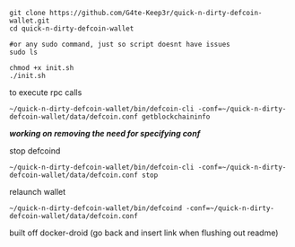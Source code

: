 ```
git clone https://github.com/G4te-Keep3r/quick-n-dirty-defcoin-wallet.git
cd quick-n-dirty-defcoin-wallet

#or any sudo command, just so script doesnt have issues
sudo ls

chmod +x init.sh
./init.sh
```

to execute rpc calls
```
~/quick-n-dirty-defcoin-wallet/bin/defcoin-cli -conf=~/quick-n-dirty-defcoin-wallet/data/defcoin.conf getblockchaininfo
```
***working on removing the need for specifying conf***


stop defcoind
```
~/quick-n-dirty-defcoin-wallet/bin/defcoin-cli -conf=~/quick-n-dirty-defcoin-wallet/data/defcoin.conf stop
```


relaunch wallet
```
~/quick-n-dirty-defcoin-wallet/bin/defcoind -conf=~/quick-n-dirty-defcoin-wallet/data/defcoin.conf
```


built off docker-droid (go back and insert link when flushing out readme)